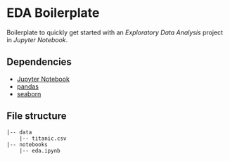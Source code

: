# EDA Boilerplate
Boilerplate to quickly get started with an *Exploratory Data Analysis* project in *Jupyter Notebook*.

## Dependencies
*  [Jupyter Notebook](https://jupyter.org/)
*  [pandas](https://pandas.pydata.org/)
*  [seaborn](https://seaborn.pydata.org/)


## File structure
```
|-- data
	|-- titanic.csv
|-- notebooks
	|-- eda.ipynb
```

